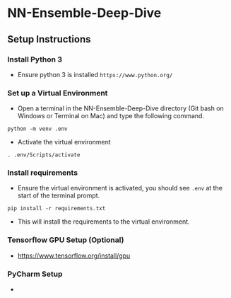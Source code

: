 # NN-Ensemble-Deep-Dive

## Setup Instructions

### Install Python 3
- Ensure python 3 is installed `https://www.python.org/`

### Set up a Virtual Environment
- Open a terminal in the NN-Ensemble-Deep-Dive directory (Git bash on Windows or Terminal on Mac)
and type the following command.
```
python -m venv .env
```
- Activate the virtual environment
```
. .env/Scripts/activate
```

### Install requirements
- Ensure the virtual environment is activated, you should see `.env` at the start of the terminal prompt.
```
pip install -r requirements.txt
```
- This will install the requirements to the virtual environment.

### Tensorflow GPU Setup (Optional)
- https://www.tensorflow.org/install/gpu

### PyCharm Setup
- 